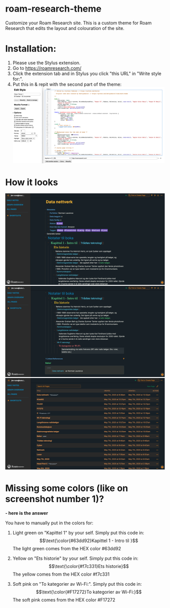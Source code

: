 # roam-research-theme

Customize your Roam Research site. This is a custom theme for Roam Research that edits the layout and colouration of the site.


# Installation:
1. Please use the Stylus extension.
2. Go to https://roamresearch.com/
3. Click the extension tab and in Stylus you click "this URL" in "Write style for:".
4. Put this in & repit with the second part of the theme:
  ![image](How_to_apply_theme.png)
  
  
# How it looks 
  
  ![image](screenshot_of_the_theme.png)
  ![image](screenshot_of_the_theme2.png)
  ![image](screenshot_of_the_theme3.png)

# Missing some colors (like on screenshot number 1)?
  <strong> - here is the answer </strong>
  
  You have to manually put in the colors for:
  
   1. Light green on "Kapittel 1" by your self.
       Simply put this code in: $$\text{\color{#63dd92}Kapittel 1 - Intro til }$$
        The light green comes from the HEX color #63dd92
        
   2. Yellow on "Ets historie" by your self.
       Simply put this code in: $$\text{\color{#f7c331}Ets historie}$$
        The yellow comes from the HEX color #f7c331

   2. Soft pink on "To kategorier av Wi-Fi:".
        Simply put this code in: $$\text{\color{#F17272}To kategorier av Wi-Fi:}$$
         The soft pink comes from the HEX color #F17272

 

